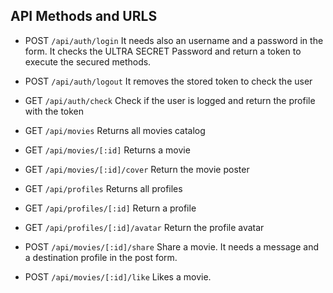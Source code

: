 ## API Methods and URLS

-   POST `/api/auth/login`
    It needs also an username and a password in the form. It checks the ULTRA SECRET Password and return a token to execute the secured methods.
-   POST `/api/auth/logout` It removes the stored token to check the user
-   GET `/api/auth/check` Check if the user is logged and return the profile with the token
-   GET `/api/movies` Returns all movies catalog
-   GET `/api/movies/[:id]` Returns a movie
-   GET `/api/movies/[:id]/cover` Return the movie poster
-   GET `/api/profiles` Returns all profiles
-   GET `/api/profiles/[:id]` Return a profile
-   GET `/api/profiles/[:id]/avatar` Return the profile avatar

-   POST `/api/movies/[:id]/share` Share a movie. It needs a message and a destination profile in the post form.
-   POST `/api/movies/[:id]/like` Likes a movie.
